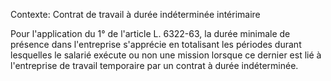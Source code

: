 Contexte: Contrat de travail à durée indéterminée intérimaire

Pour l'application du 1° de l'article L. 6322-63, la durée minimale de présence dans l'entreprise s'apprécie en totalisant les périodes durant lesquelles le salarié exécute ou non une mission lorsque ce dernier est lié à l'entreprise de travail temporaire par un contrat à durée indéterminée.